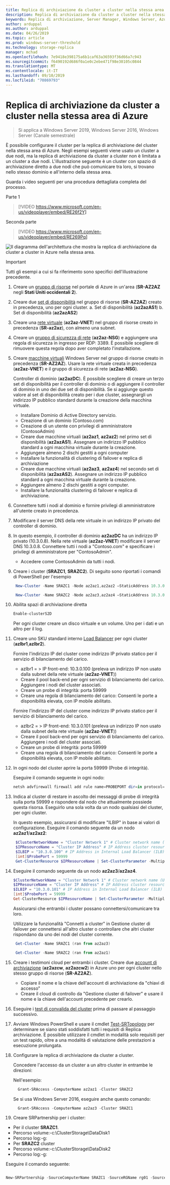 ```yaml
---
title: Replica di archiviazione da cluster a cluster nella stessa area di Azure
description: Replica di archiviazione da cluster a cluster nella stessa area di Azure
keywords: Replica di archiviazione, Server Manager, Windows Server, Azure, cluster, la stessa area
author: arduppal
ms.author: arduppal
ms.date: 04/26/2019
ms.topic: article
ms.prod: windows-server-threshold
ms.technology: storage-replica
manager: mchad
ms.openlocfilehash: 7e9418e398175a6b1caf63a36593f36d66a7c943
ms.sourcegitcommit: f6490192d686f0a1e0c2ebe471f98e30105c0844
ms.translationtype: MT
ms.contentlocale: it-IT
ms.lasthandoff: 09/10/2019
ms.locfileid: "70869793"
---
```

# <a name="cluster-to-cluster-storage-replica-within-the-same-region-in-azure"></a>Replica di archiviazione da cluster a cluster nella stessa area di Azure

> Si applica a Windows Server 2019, Windows Server 2016, Windows Server (Canale semestrale)

È possibile configurare il cluster per la replica di archiviazione del cluster nella stessa area di Azure. Negli esempi seguenti viene usato un cluster a due nodi, ma la replica di archiviazione da cluster a cluster non è limitata a un cluster a due nodi. L'illustrazione seguente è un cluster con spazio di archiviazione diretto a due nodi che può comunicare tra loro, si trovano nello stesso dominio e all'interno della stessa area.

Guarda i video seguenti per una procedura dettagliata completa del processo.

Parte 1
> [!VIDEO https://www.microsoft.com/en-us/videoplayer/embed/RE26f2Y]

Seconda parte
> [!VIDEO https://www.microsoft.com/en-us/videoplayer/embed/RE269Pq]

![Il diagramma dell'architettura che mostra la replica di archiviazione da cluster a cluster in Azure nella stessa area.](media/Cluster-to-cluster-azure-one-region/architecture.png)
> [!IMPORTANT]
> Tutti gli esempi a cui si fa riferimento sono specifici dell'illustrazione precedente.

1. Creare un [gruppo di risorse](https://ms.portal.azure.com/#create/Microsoft.ResourceGroup) nel portale di Azure in un'area (**SR-AZ2AZ** negli **Stati Uniti occidentali 2**). 
2. Creare due [set di disponibilità](https://ms.portal.azure.com/#create/Microsoft.AvailabilitySet-ARM) nel gruppo di risorse (**SR-AZ2AZ**) creato in precedenza, uno per ogni cluster. 
    a. Set di disponibilità (**az2azAS1**) b. Set di disponibilità (**az2azAS2**)
3. Creare una [rete virtuale](https://ms.portal.azure.com/#create/Microsoft.VirtualNetwork-ARM) (**az2az-VNET**) nel gruppo di risorse creato in precedenza (**SR-az2az**), con almeno una subnet. 
4. Creare un [gruppo di sicurezza di rete](https://ms.portal.azure.com/#create/Microsoft.NetworkSecurityGroup-ARM) (**az2az-NSG**) e aggiungere una regola di sicurezza in ingresso per RDP: 3389. È possibile scegliere di rimuovere questa regola dopo aver completato l'installazione. 
5. Creare [macchine virtuali](https://ms.portal.azure.com/#create/Microsoft.WindowsServer2016Datacenter-ARM) Windows Server nel gruppo di risorse creato in precedenza (**SR-AZ2AZ**). Usare la rete virtuale creata in precedenza (**az2az-VNET**) e il gruppo di sicurezza di rete (**az2az-NSG**). 
   
   Controller di dominio (**az2azDC**). È possibile scegliere di creare un terzo set di disponibilità per il controller di dominio o di aggiungere il controller di dominio in uno dei due set di disponibilità. Se si aggiunge questo valore al set di disponibilità creato per i due cluster, assegnargli un indirizzo IP pubblico standard durante la creazione della macchina virtuale. 
   - Installare Dominio di Active Directory servizio.
   - Creazione di un dominio (Contoso.com)
   - Creazione di un utente con privilegi di amministratore (ContosoAdmin) 
   - Creare due macchine virtuali (**az2az1**, **az2az2**) nel primo set di disponibilità (**az2azAS1**). Assegnare un indirizzo IP pubblico standard a ogni macchina virtuale durante la creazione.
   - Aggiungere almeno 2 dischi gestiti a ogni computer
   - Installare la funzionalità di clustering di failover e replica di archiviazione
   - Creare due macchine virtuali (**az2az3**, **az2az4**) nel secondo set di disponibilità (**az2azAS2**). Assegnare un indirizzo IP pubblico standard a ogni macchina virtuale durante la creazione. 
   - Aggiungere almeno 2 dischi gestiti a ogni computer. 
   - Installare la funzionalità clustering di failover e replica di archiviazione. 
   
6. Connettere tutti i nodi al dominio e fornire privilegi di amministratore all'utente creato in precedenza. 

7. Modificare il server DNS della rete virtuale in un indirizzo IP privato del controller di dominio. 
8. In questo esempio, il controller di dominio **az2azDC** ha un indirizzo IP privato (10.3.0.8). Nella rete virtuale (**az2az-VNET**) modificare il server DNS 10.3.0.8. Connettere tutti i nodi a "Contoso.com" e specificare i privilegi di amministratore per "ContosoAdmin".
   - Accedere come ContosoAdmin da tutti i nodi. 
    
9. Creare i cluster (**SRAZC1**, **SRAZC2**). 
   Di seguito sono riportati i comandi di PowerShell per l'esempio
   ```PowerShell
    New-Cluster -Name SRAZC1 -Node az2az1,az2az2 –StaticAddress 10.3.0.100
   ```
   ```PowerShell
    New-Cluster -Name SRAZC2 -Node az2az3,az2az4 –StaticAddress 10.3.0.101
   ```
10. Abilita spazi di archiviazione diretta
    ```PowerShell
    Enable-clusterS2D
    ```   
   
    Per ogni cluster creare un disco virtuale e un volume. Uno per i dati e un altro per il log. 
   
11. Creare uno SKU standard interno [Load Balancer](https://ms.portal.azure.com/#create/Microsoft.LoadBalancer-ARM) per ogni cluster (**azlbr1**,**azlbr2**). 
   
    Fornire l'indirizzo IP del cluster come indirizzo IP privato statico per il servizio di bilanciamento del carico.
    - azlbr1 = > IP front-end: 10.3.0.100 (preleva un indirizzo IP non usato dalla subnet della rete virtuale (**az2az-VNET**))
    - Creare il pool back-end per ogni servizio di bilanciamento del carico. Aggiungere i nodi del cluster associati.
    - Creare un probe di integrità: porta 59999
    - Creare una regola di bilanciamento del carico: Consenti le porte a disponibilità elevata, con IP mobile abilitato. 
   
    Fornire l'indirizzo IP del cluster come indirizzo IP privato statico per il servizio di bilanciamento del carico.
    - azlbr2 = > IP front-end: 10.3.0.101 (preleva un indirizzo IP non usato dalla subnet della rete virtuale (**az2az-VNET**))
    - Creare il pool back-end per ogni servizio di bilanciamento del carico. Aggiungere i nodi del cluster associati.
    - Creare un probe di integrità: porta 59999
    - Creare una regola di bilanciamento del carico: Consenti le porte a disponibilità elevata, con IP mobile abilitato. 
   
12. In ogni nodo del cluster aprire la porta 59999 (Probe di integrità). 
   
    Eseguire il comando seguente in ogni nodo:
    ```PowerShell
    netsh advfirewall firewall add rule name=PROBEPORT dir=in protocol=tcp action=allow localport=59999 remoteip=any profile=any 
    ```   
13. Indica al cluster di restare in ascolto dei messaggi di probe di integrità sulla porta 59999 e rispondere dal nodo che attualmente possiede questa risorsa. 
    Eseguirlo una sola volta da un nodo qualsiasi del cluster, per ogni cluster. 
    
    In questo esempio, assicurarsi di modificare "ILBIP" in base ai valori di configurazione. Eseguire il comando seguente da un nodo **az2az1**/**az2az2**:

    ```PowerShell
     $ClusterNetworkName = "Cluster Network 1" # Cluster network name (Use Get-ClusterNetwork on Windows Server 2012 or higher to find the name. And use Get-ClusterResource to find the IPResourceName).
     $IPResourceName = "Cluster IP Address" # IP Address cluster resource name.
     $ILBIP = "10.3.0.100" # IP Address in Internal Load Balancer (ILB) - The static IP address for the load balancer configured in the Azure portal.
     [int]$ProbePort = 59999
     Get-ClusterResource $IPResourceName | Set-ClusterParameter -Multiple @{"Address"="$ILBIP";"ProbePort"=$ProbePort;"SubnetMask"="255.255.255.255";"Network"="$ClusterNetworkName";”ProbeFailureThreshold”=5;"EnableDhcp"=0}
    ```

14. Eseguire il comando seguente da un nodo **az2az3**/**az2az4**. 

    ```PowerShell
    $ClusterNetworkName = "Cluster Network 1" # Cluster network name (Use Get-ClusterNetwork on Windows Server 2012 or higher to find the name. And use Get-ClusterResource to find the IPResourceName).
    $IPResourceName = "Cluster IP Address" # IP Address cluster resource name.
    $ILBIP = "10.3.0.101" # IP Address in Internal Load Balancer (ILB) - The static IP address for the load balancer configured in the Azure portal.
    [int]$ProbePort = 59999
    Get-ClusterResource $IPResourceName | Set-ClusterParameter -Multiple @{"Address"="$ILBIP";"ProbePort"=$ProbePort;"SubnetMask"="255.255.255.255";"Network"="$ClusterNetworkName";”ProbeFailureThreshold”=5;"EnableDhcp"=0}  
    ```   
    Assicurarsi che entrambi i cluster possano connettersi/comunicare tra loro. 

    Utilizzare la funzionalità "Connetti a cluster" in Gestione cluster di failover per connettersi all'altro cluster o controllare che altri cluster rispondano da uno dei nodi del cluster corrente.  
   
    ```PowerShell
     Get-Cluster -Name SRAZC1 (ran from az2az3)
    ```
    ```PowerShell
     Get-Cluster -Name SRAZC2 (ran from az2az1)
    ```   

15. Creare i testimoni cloud per entrambi i cluster. Creare due [account di archiviazione](https://ms.portal.azure.com/#create/Microsoft.StorageAccount-ARM) (**az2azcw**, **az2azcw2**) in Azure uno per ogni cluster nello stesso gruppo di risorse (**SR-AZ2AZ**).

    - Copiare il nome e la chiave dell'account di archiviazione da "chiavi di accesso"
    - Creare il cloud di controllo da "Gestione cluster di failover" e usare il nome e la chiave dell'account precedente per crearlo.

16. Eseguire i [test di convalida del cluster](../../failover-clustering/create-failover-cluster.md#validate-the-configuration) prima di passare al passaggio successivo.

17. Avviare Windows PowerShell e usare il cmdlet [Test-SRTopology](https://docs.microsoft.com/powershell/module/storagereplica/test-srtopology?view=win10-ps) per determinare se siano stati soddisfatti tutti i requisiti di Replica archiviazione. È possibile utilizzare il cmdlet in modalità solo requisiti per un test rapido, oltre a una modalità di valutazione delle prestazioni a esecuzione prolungata.

18. Configurare la replica di archiviazione da cluster a cluster.
   
    Concedere l'accesso da un cluster a un altro cluster in entrambe le direzioni:

    Nell'esempio:

    ```PowerShell
      Grant-SRAccess -ComputerName az2az1 -Cluster SRAZC2
    ```
    Se si usa Windows Server 2016, eseguire anche questo comando:

    ```PowerShell
      Grant-SRAccess -ComputerName az2az3 -Cluster SRAZC1
    ```   
   
19. Creare SRPartnership per i cluster:</ol>

    - Per il cluster **SRAZC1**.
    - Percorso volume:-c:\ClusterStorage\DataDisk1
    - Percorso log:-g:
    - Per **SRAZC2** cluster
    - Percorso volume:-c:\ClusterStorage\DataDisk2
    - Percorso log:-g:

Eseguire il comando seguente:

```PowerShell

New-SRPartnership -SourceComputerName SRAZC1 -SourceRGName rg01 -SourceVolumeName c:\ClusterStorage\DataDisk1 -SourceLogVolumeName  g: -DestinationComputerName **SRAZC2** -DestinationRGName rg02 -DestinationVolumeName c:\ClusterStorage\DataDisk2 -DestinationLogVolumeName  g:
```